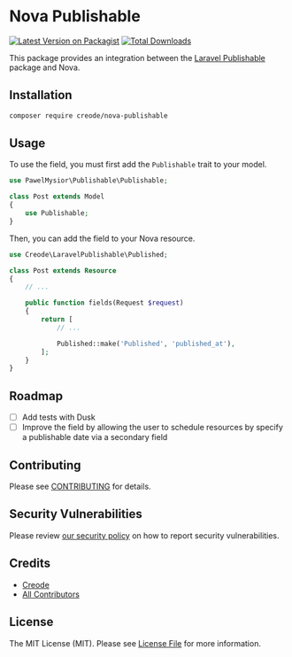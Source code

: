 # Nova Publishable

[![Latest Version on Packagist](https://img.shields.io/packagist/v/creode/nova-publishable.svg?style=flat-square)](https://packagist.org/packages/creode/nova-publishable)
[![Total Downloads](https://img.shields.io/packagist/dt/creode/nova-publishable.svg?style=flat-square)](https://packagist.org/packages/creode/nova-publishable)

This package provides an integration between the [Laravel Publishable](https://github.com/jaymeh/laravel-publishable) package and Nova.

## Installation

```bash
composer require creode/nova-publishable
```

## Usage
To use the field, you must first add the `Publishable` trait to your model.

```php
use PawelMysior\Publishable\Publishable;

class Post extends Model
{
    use Publishable;
}
```

Then, you can add the field to your Nova resource.

```php
use Creode\LaravelPublishable\Published;

class Post extends Resource
{
    // ...

    public function fields(Request $request)
    {
        return [
            // ...

            Published::make('Published', 'published_at'),
        ];
    }
}
```

## Roadmap
- [ ] Add tests with Dusk
- [ ] Improve the field by allowing the user to schedule resources by specify a publishable date via a secondary field

## Contributing

Please see [CONTRIBUTING](CONTRIBUTING.md) for details.

## Security Vulnerabilities

Please review [our security policy](../../security/policy) on how to report security vulnerabilities.

## Credits

- [Creode](https://github.com/creode)
- [All Contributors](../../contributors)

## License

The MIT License (MIT). Please see [License File](LICENSE.md) for more information.

